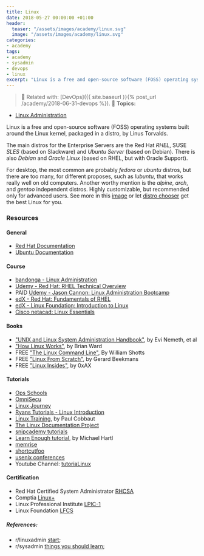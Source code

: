 ```yaml
---
title: Linux
date: 2018-05-27 00:00:00 +01:00
header:
  teaser: "/assets/images/academy/linux.svg"
  image: "/assets/images/academy/linux.svg"
categories:
- academy
tags:
- academy
- sysadmin
- devops
- linux
excerpt: "Linux is a free and open-source software (FOSS) operating systems built around the Linux kernel, packaged in a distro, by Linus Torvalds."
---
```


> :book: Related with: [DevOps]({{ site.baseurl }}{% post_url /academy/2018-06-31-devops %}).
> :blue_book: **Topics:**
* [Linux Administration](/linux/)

Linux is a free and open-source software (FOSS) operating systems built around the Linux kernel, packaged in a distro, by Linus Torvalds.

The main distros for the Enterprise Servers are the Red Hat *RHEL*, SUSE *SLES* (based on Slackware) and *Ubuntu Server* (based on Debian). There is also *Debian* and *Oracle Linux* (based on RHEL, but with Oracle Support).

For desktop, the most common are probably *fedora* or *ubuntu* distros, but there are too many, for different proposes, such as *lubuntu*, that works really well on old computers.
Another worthy mention is the *alpine*, *arch*,  and *gentoo* independent distros. Highly customizable, but recommended only for advanced users.  See more in this [image](https://upload.wikimedia.org/wikipedia/commons/8/83/Linux_Distribution_Timeline_27_02_21.svg) or let [distro chooser](https://distrochooser.de/en) get the best Linux for you.

### Resources

#### General
* [Red Hat Documentation](https://access.redhat.com/documentation/en-us/red_hat_enterprise_linux)
* [Ubuntu Documentation](https://help.ubuntu.com/community/Servers)

#### Course
* [bandonga - Linux Administration](/linux/0-start/)
* [Udemy - Red Hat: RHEL Technical Overview](https://www.udemy.com/red-hat-enterprise-linux-technical-overview/)
* PAID [Udemy - Jason Cannon: Linux Administration Bootcamp](https://www.udemy.com/linux-administration-bootcamp/)
* [edX - Red Hat: Fundamentals of RHEL](https://www.edx.org/course/fundamentals-red-hat-enterprise-linux-red-hat-rh066x)
* [edX - Linux Foundation: Introduction to Linux](https://www.edx.org/course/introduction-linux-linuxfoundationx-lfs101x-1)
* [Cisco netacad: Linux Essentials](https://www.netacad.com/campaign/linux-essentials3)

#### Books
* ["UNIX and Linux System Administration Handbook"](https://www.amazon.com/dp/0131480057/), by Evi Nemeth,  et al
* ["How Linux Works"](https://www.amazon.com/gp/product/1593275676/), by Brian Ward
*	FREE ["The Linux Command Line"](http://linuxcommand.org/tlcl.php), By William Shotts
* FREE ["Linux From Scratch"](http://www.linuxfromscratch.org/lfs/view/stable/), by Gerard Beekmans
* FREE ["Linux Insides"](https://0xax.gitbooks.io/linux-insides/), by 0xAX

#### Tutorials
* [Ops Schools](http://www.omnisecu.com/gnu-linux/index.php)
* [OmniSecu](http://www.opsschool.org/en/latest/unix_101.htm)
* [Linux Journey](https://linuxjourney.com/)
* [Ryans Tutorials - Linux Introduction](https://ryanstutorials.net/linuxtutorial/)
* [Linux Training](http://linux-training.be/), by Paul Cobbaut
* [The Linux Documentation Project](https://www.tldp.org/guides.html)
* [snipcademy tutorials](https://code.snipcademy.com/tutorials/linux-command-line)
* [Learn Enough tutorial](https://www.learnenough.com/command-line-tutorial), by Michael Hartl
* [memrise](https://www.memrise.com/course/50252/shell-fu/)
* [shortcutfoo](https://www.shortcutfoo.com/app/dojos/command-line)
* [usenix conferences](https://www.usenix.org/conferences/past)
* Youtube Channel: [tutoriaLinux](https://www.youtube.com/channel/UCvA_wgsX6eFAOXI8Rbg_WiQ)

#### Certification

* Red Hat Certified System Administrator [RHCSA](https://www.redhat.com/en/services/certification/rhcsa)
* Comptia [Linux+](https://certification.comptia.org/certifications/linux)
* Linux Professional Institute [LPIC-1](http://www.lpi.org/our-certifications/summary-of-certifications)
* Linux Foundation [LFCS](https://training.linuxfoundation.org/certification-catalog/)


##### References:
  * r/linuxadmin [start](https://www.reddit.com/r/linuxadmin/comments/2s924h/how_did_you_get_your_start/cnnw1ma);
  * r/sysadmin  [things you should learn](https://www.reddit.com/r/sysadmin/comments/47pdpd/heres_a_list_of_things_you_should_learn_if_you/);
